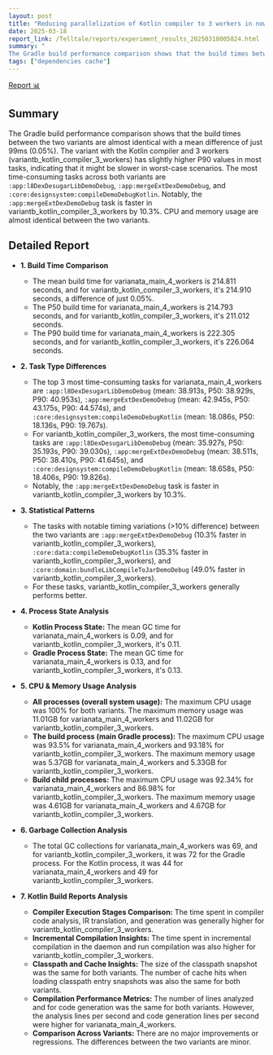 ```yaml
---
layout: post
title: "Reducing parallelization of Kotlin compiler to 3 workers in nowinandroid"
date: 2025-03-18
report_link: /Telltale/reports/experiment_results_20250318005824.html
summary: " 
The Gradle build performance comparison shows that the build times between the two variants are almost identical with a mean difference of just 99ms (0.05%). The variant with the Kotlin compiler and 3 workers (variantb_kotlin_compiler_3_workers) has slightly higher P90 values in most tasks, indicating that it might be slower in worst-case scenarios. The most time-consuming tasks across both variants are `:app:l8DexDesugarLibDemoDebug`, `:app:mergeExtDexDemoDebug`, and `:core:designsystem:compileDemoDebugKotlin`. Notably, the `:app:mergeExtDexDemoDebug` task is faster in variantb_kotlin_compiler_3_workers by 10.3%. CPU and memory usage are almost identical between the two variants."
tags: ["dependencies cache"]
---
```

[Report 📊](../../reports/experiment_results_20250318005824.html)
## Summary
The Gradle build performance comparison shows that the build times between the two variants are almost identical with a mean difference of just 99ms (0.05%). The variant with the Kotlin compiler and 3 workers (variantb_kotlin_compiler_3_workers) has slightly higher P90 values in most tasks, indicating that it might be slower in worst-case scenarios. The most time-consuming tasks across both variants are `:app:l8DexDesugarLibDemoDebug`, `:app:mergeExtDexDemoDebug`, and `:core:designsystem:compileDemoDebugKotlin`. Notably, the `:app:mergeExtDexDemoDebug` task is faster in variantb_kotlin_compiler_3_workers by 10.3%. CPU and memory usage are almost identical between the two variants.

## Detailed Report

- **1. Build Time Comparison**
  - The mean build time for varianata_main_4_workers is 214.811 seconds, and for variantb_kotlin_compiler_3_workers, it's 214.910 seconds, a difference of just 0.05%.
  - The P50 build time for varianata_main_4_workers is 214.793 seconds, and for variantb_kotlin_compiler_3_workers, it's 211.012 seconds.
  - The P90 build time for varianata_main_4_workers is 222.305 seconds, and for variantb_kotlin_compiler_3_workers, it's 226.064 seconds.

- **2. Task Type Differences**
  - The top 3 most time-consuming tasks for varianata_main_4_workers are `:app:l8DexDesugarLibDemoDebug` (mean: 38.913s, P50: 38.929s, P90: 40.953s), `:app:mergeExtDexDemoDebug` (mean: 42.945s, P50: 43.175s, P90: 44.574s), and `:core:designsystem:compileDemoDebugKotlin` (mean: 18.086s, P50: 18.136s, P90: 19.767s).
  - For variantb_kotlin_compiler_3_workers, the most time-consuming tasks are `:app:l8DexDesugarLibDemoDebug` (mean: 35.927s, P50: 35.193s, P90: 39.030s), `:app:mergeExtDexDemoDebug` (mean: 38.511s, P50: 38.410s, P90: 41.645s), and `:core:designsystem:compileDemoDebugKotlin` (mean: 18.658s, P50: 18.406s, P90: 19.826s).
  - Notably, the `:app:mergeExtDexDemoDebug` task is faster in variantb_kotlin_compiler_3_workers by 10.3%.

- **3. Statistical Patterns**
  - The tasks with notable timing variations (>10% difference) between the two variants are `:app:mergeExtDexDemoDebug` (10.3% faster in variantb_kotlin_compiler_3_workers), `:core:data:compileDemoDebugKotlin` (35.3% faster in variantb_kotlin_compiler_3_workers), and `:core:domain:bundleLibCompileToJarDemoDebug` (49.0% faster in variantb_kotlin_compiler_3_workers).
  - For these tasks, variantb_kotlin_compiler_3_workers generally performs better.

- **4. Process State Analysis**
  - **Kotlin Process State:** The mean GC time for varianata_main_4_workers is 0.09, and for variantb_kotlin_compiler_3_workers, it's 0.11.
  - **Gradle Process State:** The mean GC time for varianata_main_4_workers is 0.13, and for variantb_kotlin_compiler_3_workers, it's 0.13.

- **5. CPU & Memory Usage Analysis**
  - **All processes (overall system usage):** The maximum CPU usage was 100% for both variants. The maximum memory usage was 11.01GB for varianata_main_4_workers and 11.02GB for variantb_kotlin_compiler_3_workers.
  - **The build process (main Gradle process):** The maximum CPU usage was 93.5% for varianata_main_4_workers and 93.18% for variantb_kotlin_compiler_3_workers. The maximum memory usage was 5.37GB for varianata_main_4_workers and 5.33GB for variantb_kotlin_compiler_3_workers.
  - **Build child processes:** The maximum CPU usage was 92.34% for varianata_main_4_workers and 86.98% for variantb_kotlin_compiler_3_workers. The maximum memory usage was 4.61GB for varianata_main_4_workers and 4.67GB for variantb_kotlin_compiler_3_workers.

- **6. Garbage Collection Analysis**
  - The total GC collections for varianata_main_4_workers was 69, and for variantb_kotlin_compiler_3_workers, it was 72 for the Gradle process. For the Kotlin process, it was 44 for varianata_main_4_workers and 49 for variantb_kotlin_compiler_3_workers.

- **7. Kotlin Build Reports Analysis**
  - **Compiler Execution Stages Comparison:** The time spent in compiler code analysis, IR translation, and generation was generally higher for variantb_kotlin_compiler_3_workers.
  - **Incremental Compilation Insights:** The time spent in incremental compilation in the daemon and run compilation was also higher for variantb_kotlin_compiler_3_workers.
  - **Classpath and Cache Insights:** The size of the classpath snapshot was the same for both variants. The number of cache hits when loading classpath entry snapshots was also the same for both variants.
  - **Compilation Performance Metrics:** The number of lines analyzed and for code generation was the same for both variants. However, the analysis lines per second and code generation lines per second were higher for varianata_main_4_workers.
  - **Comparison Across Variants:** There are no major improvements or regressions. The differences between the two variants are minor.
